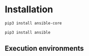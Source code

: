 # Installation

```bash
pip3 install ansible-core
```

```bash
pip3 install ansible
```

## Execution environments